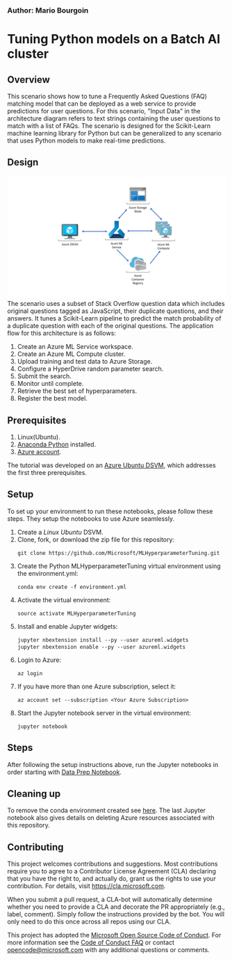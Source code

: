### Author: Mario Bourgoin

# Tuning Python models on a Batch AI cluster

## Overview

This scenario shows how to tune a Frequently Asked Questions (FAQ) matching model that can be deployed as a web service to provide predictions for user questions. For this scenario, "Input Data" in the architecture diagram refers to text strings containing the user questions to match with a list of FAQs. The scenario is designed for the Scikit-Learn machine learning library for Python but can be generalized to any scenario that uses Python models to make real-time predictions.

## Design

![alt text](Design.png "Design")
The scenario uses a subset of Stack Overflow question data which includes original questions tagged as JavaScript, their duplicate questions, and their answers. It tunes a Scikit-Learn pipeline to predict the match probability of a duplicate question with each of the original questions. The application flow for this architecture is as follows:

1. Create an Azure ML Service workspace.
2. Create an Azure ML Compute cluster.
3. Upload training and test data to Azure Storage.
4. Configure a HyperDrive random parameter search.
5. Submit the search.
6. Monitor until complete.
7. Retrieve the best set of hyperparameters.
8. Register the best model.

## Prerequisites

1. Linux(Ubuntu).
2. [Anaconda Python](https://www.anaconda.com/download) installed.
3. [Azure account](https://azure.microsoft.com).

The tutorial was developed on an [Azure Ubuntu
DSVM](https://docs.microsoft.com/en-us/azure/machine-learning/data-science-virtual-machine/dsvm-ubuntu-intro),
which addresses the first three prerequisites.

## Setup

To set up your environment to run these notebooks, please follow these steps.  They setup the notebooks to use Azure seamlessly.

1. Create a _Linux_ _Ubuntu_ DSVM.
2. Clone, fork, or download the zip file for this repository:
   ```
   git clone https://github.com/Microsoft/MLHyperparameterTuning.git
   ```
3. Create the Python MLHyperparameterTuning virtual environment using the environment.yml:
   ```
   conda env create -f environment.yml
   ```
4. Activate the virtual environment:
   ```
   source activate MLHyperparameterTuning
   ```
5. Install and enable Jupyter widgets:
   ```
   jupyter nbextension install --py --user azureml.widgets
   jupyter nbextension enable --py --user azureml.widgets
   ```
6. Login to Azure:
   ```
   az login
   ```
7. If you have more than one Azure subscription, select it:
   ```
   az account set --subscription <Your Azure Subscription>
   ```
8. Start the Jupyter notebook server in the virtual environment:
   ```
   jupyter notebook
   ```

## Steps

After following the setup instructions above, run the Jupyter notebooks in order starting with [Data Prep Notebook](https://github.com/Microsoft/MLHyperparameterTuning/blob/master/00_Data_Prep.ipynb).

## Cleaning up

To remove the conda environment created see [here](https://conda.io/docs/commands/env/conda-env-remove.html). The last Jupyter notebook also gives details on deleting Azure resources associated with this repository.

## Contributing

This project welcomes contributions and suggestions.  Most contributions require you to agree to a Contributor License Agreement (CLA) declaring that you have the right to, and actually do, grant us the rights to use your contribution. For details, visit https://cla.microsoft.com.

When you submit a pull request, a CLA-bot will automatically determine whether you need to provide a CLA and decorate the PR appropriately (e.g., label, comment). Simply follow the instructions provided by the bot. You will only need to do this once across all repos using our CLA.

This project has adopted the [Microsoft Open Source Code of Conduct](https://opensource.microsoft.com/codeofconduct/). For more information see the [Code of Conduct FAQ](https://opensource.microsoft.com/codeofconduct/faq/) or contact [opencode@microsoft.com](mailto:opencode@microsoft.com) with any additional questions or comments.
